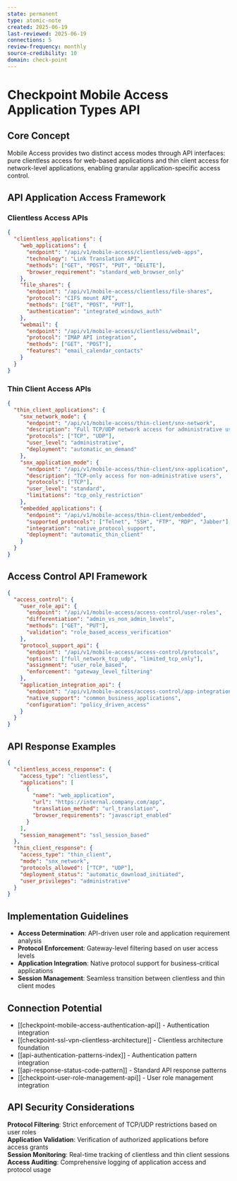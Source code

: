 ```yaml
---
state: permanent
type: atomic-note
created: 2025-06-19
last-reviewed: 2025-06-19
connections: 5
review-frequency: monthly
source-credibility: 10
domain: check-point
---
```


# Checkpoint Mobile Access Application Types API

## Core Concept
Mobile Access provides two distinct access modes through API interfaces: pure clientless access for web-based applications and thin client access for network-level applications, enabling granular application-specific access control.

## API Application Access Framework

### Clientless Access APIs
```json
{
  "clientless_applications": {
    "web_applications": {
      "endpoint": "/api/v1/mobile-access/clientless/web-apps",
      "technology": "Link Translation API",
      "methods": ["GET", "POST", "PUT", "DELETE"],
      "browser_requirement": "standard_web_browser_only"
    },
    "file_shares": {
      "endpoint": "/api/v1/mobile-access/clientless/file-shares",
      "protocol": "CIFS mount API",
      "methods": ["GET", "POST", "PUT"],
      "authentication": "integrated_windows_auth"
    },
    "webmail": {
      "endpoint": "/api/v1/mobile-access/clientless/webmail",
      "protocol": "IMAP API integration",
      "methods": ["GET", "POST"],
      "features": "email_calendar_contacts"
    }
  }
}
```

### Thin Client Access APIs
```json
{
  "thin_client_applications": {
    "snx_network_mode": {
      "endpoint": "/api/v1/mobile-access/thin-client/snx-network",
      "description": "Full TCP/UDP network access for administrative users",
      "protocols": ["TCP", "UDP"],
      "user_level": "administrative",
      "deployment": "automatic_on_demand"
    },
    "snx_application_mode": {
      "endpoint": "/api/v1/mobile-access/thin-client/snx-application",
      "description": "TCP-only access for non-administrative users",
      "protocols": ["TCP"],
      "user_level": "standard",
      "limitations": "tcp_only_restriction"
    },
    "embedded_applications": {
      "endpoint": "/api/v1/mobile-access/thin-client/embedded",
      "supported_protocols": ["Telnet", "SSH", "FTP", "RDP", "Jabber"],
      "integration": "native_protocol_support",
      "deployment": "automatic_thin_client"
    }
  }
}
```

## Access Control API Framework
```json
{
  "access_control": {
    "user_role_api": {
      "endpoint": "/api/v1/mobile-access/access-control/user-roles",
      "differentiation": "admin_vs_non_admin_levels",
      "methods": ["GET", "PUT"],
      "validation": "role_based_access_verification"
    },
    "protocol_support_api": {
      "endpoint": "/api/v1/mobile-access/access-control/protocols",
      "options": ["full_network_tcp_udp", "limited_tcp_only"],
      "assignment": "user_role_based",
      "enforcement": "gateway_level_filtering"
    },
    "application_integration_api": {
      "endpoint": "/api/v1/mobile-access/access-control/app-integration",
      "native_support": "common_business_applications",
      "configuration": "policy_driven_access"
    }
  }
}
```

## API Response Examples
```json
{
  "clientless_access_response": {
    "access_type": "clientless",
    "applications": [
      {
        "name": "web_application",
        "url": "https://internal.company.com/app",
        "translation_method": "url_translation",
        "browser_requirements": "javascript_enabled"
      }
    ],
    "session_management": "ssl_session_based"
  },
  "thin_client_response": {
    "access_type": "thin_client",
    "mode": "snx_network",
    "protocols_allowed": ["TCP", "UDP"],
    "deployment_status": "automatic_download_initiated",
    "user_privileges": "administrative"
  }
}
```

## Implementation Guidelines
- **Access Determination**: API-driven user role and application requirement analysis
- **Protocol Enforcement**: Gateway-level filtering based on user access levels
- **Application Integration**: Native protocol support for business-critical applications
- **Session Management**: Seamless transition between clientless and thin client modes

## Connection Potential
- [[checkpoint-mobile-access-authentication-api]] - Authentication integration
- [[checkpoint-ssl-vpn-clientless-architecture]] - Clientless architecture foundation
- [[api-authentication-patterns-index]] - Authentication pattern integration
- [[api-response-status-code-pattern]] - Standard API response patterns
- [[checkpoint-user-role-management-api]] - User role management integration

## API Security Considerations
**Protocol Filtering**: Strict enforcement of TCP/UDP restrictions based on user roles  
**Application Validation**: Verification of authorized applications before access grants  
**Session Monitoring**: Real-time tracking of clientless and thin client sessions  
**Access Auditing**: Comprehensive logging of application access and protocol usage